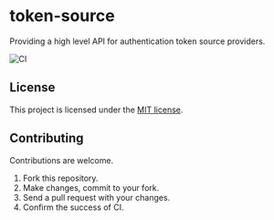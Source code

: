 # token-source
Providing a high level API for authentication token source providers.

![CI](https://github.com/nicolas-vivot/token-source/workflows/CI/badge.svg?branch=main)



## License
This project is licensed under the [MIT license](./LICENCE).

## Contributing
Contributions are welcome.
1. Fork this repository.
2. Make changes, commit to your fork.
3. Send a pull request with your changes.
4. Confirm the success of CI.
